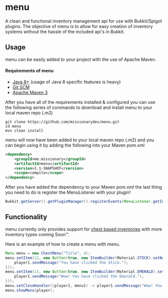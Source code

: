 # menu
A clean and functional inventory management api for use with Bukkit/Spigot plugins. The objective of menu is to allow for easy creation 
of inventory systems without the hassle of the included api's in Bukkit.

## Usage
menu can be easily added to your project with the use of Apache Maven.

#### Requirements of menu
* [Java 8+](http://www.oracle.com/technetwork/java/javase/downloads/index.html) (usage of Java 8 specific features is heavy)
* [Git SCM](https://git-scm.com/downloads)
* [Apache Maven 3](http://maven.apache.org/download.html)

After you have all of the requirements installed & configured you can use the following series of commands to download and install
menu to your local maven repo (.m2)
```
git clone https://github.com/missionarydev/menu.git
cd menu
mvn clean install
```
menu will now have been added to your local maven repo (.m2) and you can begin using it by adding the following into your Maven pom.xml
```xml
<dependency>
    <groupId>me.missionary</groupId>
    <artifactId>menu</artifactId>
    <version>1.1-SNAPSHOT</version>
    <scope>compile</scope>
</dependency>
```
After you have added the dependency to your Maven pom.xml the last thing you need to do is register the MenuListener with your plugin!
```java
Bukkit.getServer().getPluginManager().registerEvents(MenuListener.getInstance(), instance of your plugin);
```

## Functionality
menu currently only provides support for [chest based inventories](https://github.com/missionarydev/menu/blob/master/src/main/java/me/missionary/menu/type/impl/ChestMenu.java) with more inventory types coming Soon™.

Here is an example of how to create a menu with menu.
```java
Menu menu = new ChestMenu("Title", 4);    
menu.setItem(12, new Button(true, new ItemBuilder(Material.STICK).setName(ChatColor.LIGHT_PURPLE + "Stick"), (player1, button) -> {
    player1.sendMessage("You have clicked the Stick.");
}));
menu.setItem(13, new Button(true, new ItemBuilder(Material.EMERALD).setName(ChatColor.GREEN + "Emerald"), (player1, button) -> {
    player1.sendMessage("Wow! You have clicked the Emerald.");
}));
menu.setCloseHandler((player1, menu1) -> player1.sendMessage("Wow! You closed the inventory."));
menu.showMenu(player);
```
